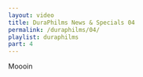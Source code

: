 ```yaml
---
layout: video
title: DuraPhilms News & Specials 04
permalink: /duraphilms/04/
playlist: duraphilms
part: 4
---
```

Moooin
